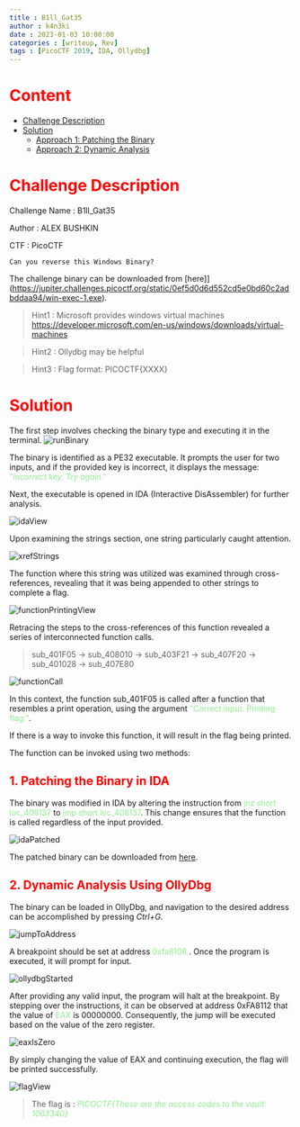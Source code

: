 ```yaml
---
title : B1ll_Gat35
author : k4n3ki
date : 2023-01-03 10:00:00
categories : [writeup, Rev]
tags : [PicoCTF 2019, IDA, Ollydbg]
---
```


# <span style = "color:red;">**Content**</span>
- [Challenge Description](#challenge-description)
- [Solution](#solution)
    - [Approach 1: Patching the Binary](#1-patching-the-binary-in-ida)
    - [Approach 2: Dynamic Analysis](#2-dynamic-analysis-using-ollydbg)

# <span style = "color:red;">Challenge Description</span>

Challenge Name : B1ll_Gat35

Author : ALEX BUSHKIN

CTF : PicoCTF
```
Can you reverse this Windows Binary?
```
The challenge binary can be downloaded from [here]](https://jupiter.challenges.picoctf.org/static/0ef5d0d6d552cd5e0bd60c2adbddaa94/win-exec-1.exe).

> Hint1 : Microsoft provides windows virtual machines https://developer.microsoft.com/en-us/windows/downloads/virtual-machines

> Hint2 : Ollydbg may be helpful

> Hint3 : Flag format: PICOCTF{XXXX}

# <span style = "color:red;">Solution</span>

The first step involves checking the binary type and executing it in the terminal.
![runBinary](/assets/img/20230103/billgates/runBinary.jpg)

The binary is identified as a PE32 executable. It prompts the user for two inputs, and if the provided key is incorrect, it displays the message: <span style="color: lightgreen;">*"Incorrect key. Try again."*</span>

Next, the executable is opened in IDA (Interactive DisAssembler) for further analysis.

![idaView](/assets/img/20230103/billgates/idaView.jpg)

Upon examining the strings section, one string particularly caught attention.

![xrefStrings](/assets/img/20230103/billgates/xrefStringsView.jpg)

The function where this string was utilized was examined through cross-references, revealing that it was being appended to other strings to complete a flag.

![functionPrintingView](/assets/img/20230103/billgates/functionPrintingView.jpg)

Retracing the steps to the cross-references of this function revealed a series of interconnected function calls.
> sub_401F05 -> sub_408010 -> sub_403F21 -> sub_407F20 -> sub_401028 -> sub_407E80

![functionCall](/assets/img/20230103/billgates/functionCall.jpg)

In this context, the function sub_401F05 is called after a function that resembles a print operation, using the argument <span style = "color : lightgreen;">"Correct input. Printing flag:"</span>.

If there is a way to invoke this function, it will result in the flag being printed.

The function can be invoked using two methods:

## <span style = "color:red;">1. Patching the Binary in IDA</span>

The binary was modified in IDA by altering the instruction from <span style="color:lightgreen;">jnz short loc_408137</span> to <span style="color:lightgreen;">jmp short loc_408137</span>. This change ensures that the function is called regardless of the input provided.

![idaPatched](/assets/img/20230103/billgates/idaPatched.jpg)

The patched binary can be downloaded from [here](https://github.com/0xk4n3ki/CTF-Write-ups/blob/main/win-exec-1.exe?raw=true).


## <span style = "color:red;">2. Dynamic Analysis Using OllyDbg</span>

The binary can be loaded in OllyDbg, and navigation to the desired address can be accomplished by pressing *Ctrl+G*.

![jumpToAddress](/assets/img/20230103/billgates/jumpToAddress.jpg)

A breakpoint should be set at address <span style="color:lightgreen"> 0xfa8108 </span>. Once the program is executed, it will prompt for input.

![ollydbgStarted](/assets/img/20230103/billgates/ollydbgStarted.jpg)

After providing any valid input, the program will halt at the breakpoint. By stepping over the instructions, it can be observed at address 0xFA8112 that the value of <span style="color:lightgreen">EAX</span> is 00000000. Consequently, the jump will be executed based on the value of the zero register.

![eaxIsZero](/assets/img/20230103/billgates/eaxIsZero.jpg)

By simply changing the value of EAX and continuing execution, the flag will be printed successfully.

![flagView](/assets/img/20230103/billgates/flagView.jpg)

> The flag is : <span style = "color:lightgreen;">*PICOCTF{These are the access codes to the vault: 1063340}*</span>
